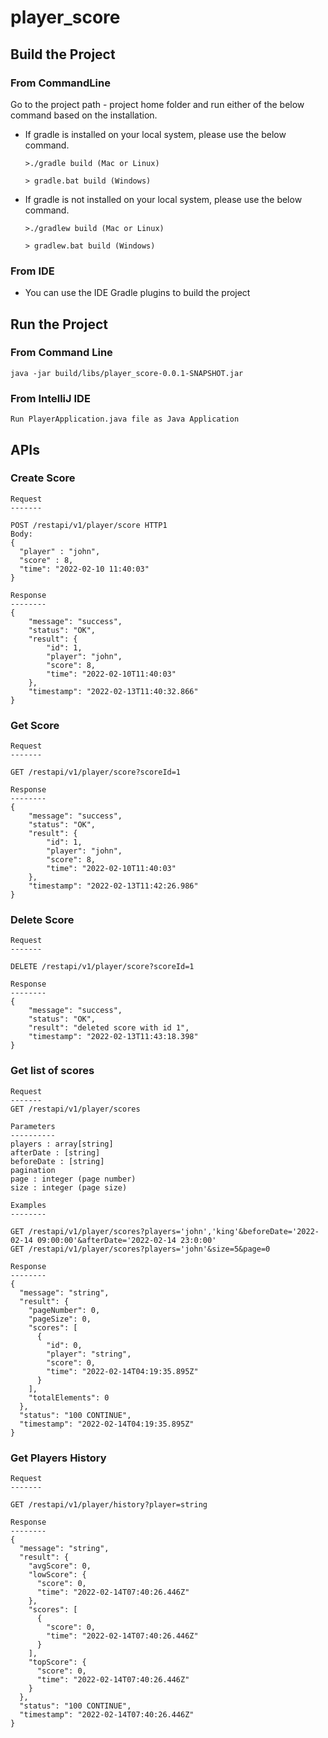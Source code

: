 # player_score

## Build the Project

### From CommandLine

Go to the project path - project home folder and run either of the below command based on the installation.

* If gradle is installed on your local system, please use the below command.

      >./gradle build (Mac or Linux)

      > gradle.bat build (Windows)

* If gradle is not installed on your local system, please use the below command.

      >./gradlew build (Mac or Linux)
     
      > gradlew.bat build (Windows)

### From IDE
* You can use the IDE Gradle plugins to build the project

## Run the Project

### From Command Line

```java -jar build/libs/player_score-0.0.1-SNAPSHOT.jar```

### From IntelliJ IDE

```Run PlayerApplication.java file as Java Application```

## APIs

### Create Score
```
Request
-------

POST /restapi/v1/player/score HTTP1
Body:
{
  "player" : "john",
  "score" : 8,
  "time": "2022-02-10 11:40:03"
}

Response
--------
{
    "message": "success",
    "status": "OK",
    "result": {
        "id": 1,
        "player": "john",
        "score": 8,
        "time": "2022-02-10T11:40:03"
    },
    "timestamp": "2022-02-13T11:40:32.866"
}
```

### Get Score
```
Request
-------

GET /restapi/v1/player/score?scoreId=1

Response
--------
{
    "message": "success",
    "status": "OK",
    "result": {
        "id": 1,
        "player": "john",
        "score": 8,
        "time": "2022-02-10T11:40:03"
    },
    "timestamp": "2022-02-13T11:42:26.986"
}
```
### Delete Score
```
Request
-------

DELETE /restapi/v1/player/score?scoreId=1

Response
--------
{
    "message": "success",
    "status": "OK",
    "result": "deleted score with id 1",
    "timestamp": "2022-02-13T11:43:18.398"
}
```

### Get list of scores

```
Request
-------
GET /restapi/v1/player/scores

Parameters
----------
players : array[string]
afterDate : [string]
beforeDate : [string]
pagination
page : integer (page number)
size : integer (page size)

Examples
--------

GET /restapi/v1/player/scores?players='john','king'&beforeDate='2022-02-14 09:00:00'&afterDate='2022-02-14 23:0:00'
GET /restapi/v1/player/scores?players='john'&size=5&page=0

Response
--------
{
  "message": "string",
  "result": {
    "pageNumber": 0,
    "pageSize": 0,
    "scores": [
      {
        "id": 0,
        "player": "string",
        "score": 0,
        "time": "2022-02-14T04:19:35.895Z"
      }
    ],
    "totalElements": 0
  },
  "status": "100 CONTINUE",
  "timestamp": "2022-02-14T04:19:35.895Z"
}
```

### Get Players History

```
Request
-------

GET /restapi/v1/player/history?player=string

Response
--------
{
  "message": "string",
  "result": {
    "avgScore": 0,
    "lowScore": {
      "score": 0,
      "time": "2022-02-14T07:40:26.446Z"
    },
    "scores": [
      {
        "score": 0,
        "time": "2022-02-14T07:40:26.446Z"
      }
    ],
    "topScore": {
      "score": 0,
      "time": "2022-02-14T07:40:26.446Z"
    }
  },
  "status": "100 CONTINUE",
  "timestamp": "2022-02-14T07:40:26.446Z"
}
```